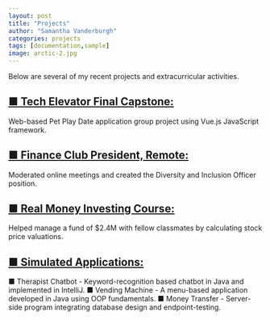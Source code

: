 ```yaml
---
layout: post
title: "Projects"
author: "Samantha Vanderburgh"
categories: projects
tags: [documentation,sample]
image: arctic-2.jpg
---
```


Below are several of my recent projects and extracurricular activities.

## [■ Tech Elevator Final Capstone:]()

Web-based Pet Play Date application group project using Vue.js JavaScript framework.

## [■ Finance Club President, Remote:](https://business.wright.edu/finance-and-financial-services/finance-club)

Moderated online meetings and created the Diversity and Inclusion Officer position.

## [■ Real Money Investing Course:](https://www.bizjournals.com/dayton/news/2022/06/03/wright-state-finance-students-develop-real-life-in.html)

Helped manage a fund of $2.4M with fellow classmates by calculating stock price valuations.

## [■ Simulated Applications:]()

■ Therapist Chatbot - Keyword-recognition based chatbot in Java and implemented in IntelliJ.
■ Vending Machine - A menu-based application developed in Java using OOP fundamentals.
■ Money Transfer - Server-side program integrating database design and endpoint-testing.
